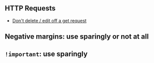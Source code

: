 ## HTTP Requests
- [Don't delete / edit off a get request](https://stackoverflow.com/questions/786070/why-should-you-delete-using-an-http-post-or-delete-rather-than-get)

## Negative margins: use sparingly or not at all

## `!important`: use sparingly